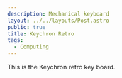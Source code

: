 ```yaml
---
description: Mechanical keyboard
layout: ../../layouts/Post.astro
public: true
title: Keychron Retro
tags:
  - Computing
---
```


This is the Keychron retro key board.